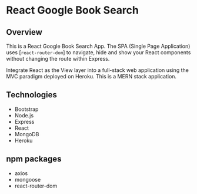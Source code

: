 # React Google Book Search

## Overview

This is a React Google Book Search App. The SPA (Single Page Application) uses [`react-router-dom`] to navigate, hide and show your React components without changing the route within Express.

Integrate React as the View layer into a full-stack web application using the MVC paradigm deployed on Heroku. This is a MERN stack application.

## Technologies

- Bootstrap
- Node.js
- Express
- React
- MongoDB
- Heroku

## npm packages

- axios
- mongoose
- react-router-dom
